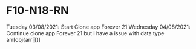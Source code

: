 # F10-N18-RN
Tuesday 03/08/2021: Start Clone app Forever 21
Wednesday 04/08/2021: Continue clone app Forever 21 but i have a issue with data type arr[obj{arr[]}]